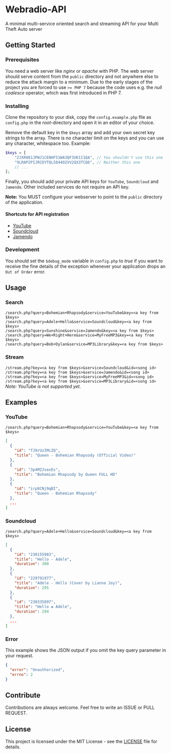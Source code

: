 # Webradio-API
A minimal multi-service oriented search and streaming API for your Multi Theft Auto server

## Getting Started
### Prerequisites
You need a web server like *nginx* or *apache* with PHP. The web server should serve content from the `public` directory and not anywhere else to reduce the attack margin to a minimum. Due to the early stages of the project you are forced to use `>= PHP 7` because the code uses e.g. the *null coalesce* operator, which was first introduced in PHP 7.

### Installing
Clone the repository to your disk, copy the `config.example.php` file as `config.php` in the *root*-directory and open it in an editor of your choice.

Remove the default key in the `$keys` array and add your own secret key strings to the array. There is no character limit on the keys and  you can use any character, whitespace too. Example:
```php
$keys = [
    "2JXR861JPWJ1CENHF51WA3QF3UK1I1QA", // You shouldn't use this one
    "9LRAP2PIJRCDYTQL5844O2VV2QX3TCQ6", // Neither this one
    // ...
];
```

Finally, you should add your private API keys for `YouTube`, `Soundcloud` and `Jamendo`. Other included services do not require an API key.

**Note:** You MUST configure your webserver to point to the `public` directory of the application.

#### Shortcuts for API registration
* [YouTube](https://developers.google.com/youtube/registering_an_application#Create_API_Keys)
* [Soundcloud](http://soundcloud.com/you/apps)
* [Jamendo](https://devportal.jamendo.com/admin/applications)

### Development
You should set the `$debug_mode` variable in `config.php` to *true* if you want to receive the fine details of the exception whenever your application drops an `Out of Order` error.

## Usage
### Search
`/search.php?query=Bohemian+Rhapsody&service=YouTube&key=<a key from $keys>`  
`/search.php?query=Adele+Hello&service=Soundcloud&key=<a key from $keys>`  
`/search.php?query=Sunshine&service=Jamendo&key=<a key from $keys>`  
`/search.php?query=We+Right+Here&service=MyFreeMP3&key=<a key from $keys>`  
`/search.php?query=Bob+Dylan&service=MP3Library&key=<a key from $keys>`  

### Stream
`/stream.php?key=<a key from $keys>&service=Soundcloud&id=<song id>`  
`/stream.php?key=<a key from $keys>&service=Jamendo&id=<song id>`  
`/stream.php?key=<a key from $keys>&service=MyFreeMP3&id=<song id>`  
`/stream.php?key=<a key from $keys>&service=MP3Library&id=<song id>`  
*Note: YouTube is not supported yet.*  

## Examples
### YouTube
`/search.php?query=Bohemian+Rhapsody&service=YouTube&key=<a key from $keys>`
```JSON
[
  {
    "id": "fJ9rUzIMcZQ",
    "title": "Queen - Bohemian Rhapsody (Official Video)"
  },
  {
    "id": "3p4MZJsexEs",
    "title": "Bohemian Rhapsody by Queen FULL HD"
  },
  {
    "id": "irp8CNj9qBI",
    "title": "Queen - Bohemian Rhapsody"
  },
  ...
]
```

### Soundcloud
`/search.php?query=Adele+Hello&service=Soundcloud&key=<a key from $keys>`
```JSON
[
  {
    "id": "230155983",
    "title": "Hello - Adele",
    "duration": 300
  },
  {
    "id": "229791977",
    "title": "Adele - Hello (Cover by Lianna Joy)",
    "duration": 295
  },
  {
    "id": "230335097",
    "title": "Hello ❀ Adele",
    "duration": 294
  },
  ...
]
```

### Error
This example shows the JSON output if you omit the key query parameter in your request.
```JSON
{
  "error": "Unauthorized",
  "errno": 2
}
```

## Contribute
Contributions are always welcome. Feel free to write an ISSUE or PULL REQUEST.

## License
This project is licensed under the MIT License - see the [LICENSE](LICENSE) file for details.
